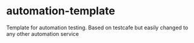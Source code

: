 # automation-template
Template for automation testing. Based on testcafe but easily changed to any other automation service
